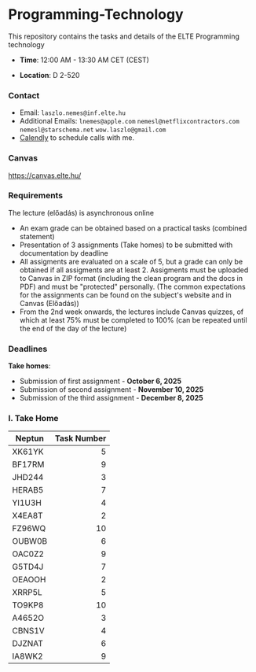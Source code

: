 # Programming-Technology
This repository contains the tasks and details of the ELTE Programming technology

- **Time**: 12:00 AM - 13:30 AM CET (CEST)

- **Location**: D 2-520

### Contact
- Email: `laszlo.nemes@inf.elte.hu`
- Additional Emails: `lnemes@apple.com` `nemesl@netflixcontractors.com` `nemesl@starschema.net` `wow.laszlo@gmail.com`
- [Calendly](https://calendly.com/laszlo-nemes-elte) to schedule calls with me.

### Canvas
https://canvas.elte.hu/

### Requirements

The lecture (előadás) is asynchronous online

- An exam grade can be obtained based on a practical tasks (combined statement)
- Presentation of 3 assignments (Take homes) to be submitted with documentation by deadline
- All assigments are evaluated on a scale of 5, but a grade can only be obtained if all assigments are at least 2. Assigments must be uploaded to Canvas in ZIP format (including the clean program and the docs in PDF) and must be "protected" personally. (The common expectations for the assignments can be found on the subject's website and in Canvas (Előadás))
- From the 2nd week onwards, the lectures include Canvas quizzes, of which at least 75% must be completed to 100% (can be repeated until the end of the day of the lecture)



### Deadlines
**Take homes**:
- Submission of first assignment - **October 6, 2025**
- Submission of second assignment - **November 10, 2025**
- Submission of the third assignment - **December 8, 2025**

### I. Take Home 

| Neptun   | Task Number |
|--------|-------:|
| XK61YK | 5 |
| BF17RM | 9 |
| JHD244 | 3 |
| HERAB5 | 7 |
| YI1U3H | 4 |
| X4EA8T | 2 |
| FZ96WQ | 10 |
| OUBW0B | 6 |
| OAC0Z2 | 9 |
| G5TD4J | 7 |
| OEAOOH | 2 |
| XRRP5L | 5 |
| TO9KP8 | 10 |
| A4652O | 3 |
| CBNS1V | 4 |
| DJZNAT | 6 |
| IA8WK2 | 9 |
